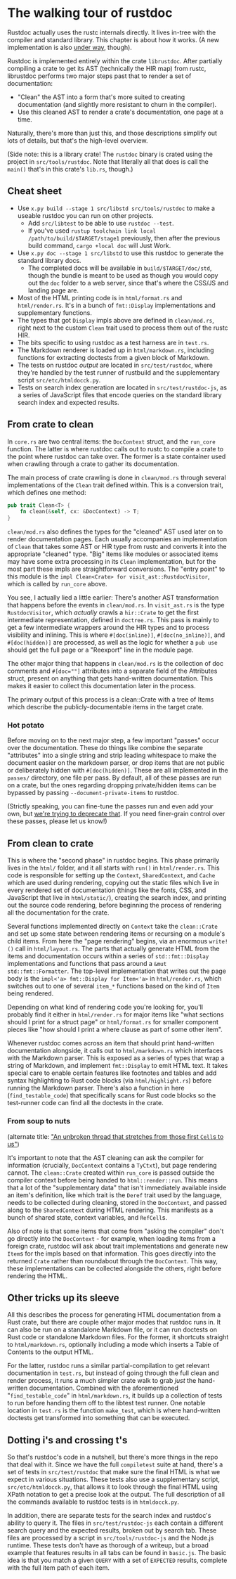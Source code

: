 # The walking tour of rustdoc

Rustdoc actually uses the rustc internals directly. It lives in-tree with the compiler and standard
library. This chapter is about how it works. (A new implementation is also [under way], though).

[under way]: https://github.com/steveklabnik/rustdoc

Rustdoc is implemented entirely within the crate `librustdoc`. After partially compiling a crate to
get its AST (technically the HIR map) from rustc, librustdoc performs two major steps past that to
render a set of documentation:

* "Clean" the AST into a form that's more suited to creating documentation (and slightly more
  resistant to churn in the compiler).
* Use this cleaned AST to render a crate's documentation, one page at a time.

Naturally, there's more than just this, and those descriptions simplify out lots of details, but
that's the high-level overview.

(Side note: this is a library crate! The `rustdoc` binary is crated using the project in
`src/tools/rustdoc`. Note that literally all that does is call the `main()` that's in this crate's
`lib.rs`, though.)

## Cheat sheet

* Use `x.py build --stage 1 src/libstd src/tools/rustdoc` to make a useable rustdoc you can run on
  other projects.
  * Add `src/libtest` to be able to use `rustdoc --test`.
  * If you've used `rustup toolchain link local /path/to/build/$TARGET/stage1` previously, then
    after the previous build command, `cargo +local doc` will Just Work.
* Use `x.py doc --stage 1 src/libstd` to use this rustdoc to generate the standard library docs.
  * The completed docs will be available in `build/$TARGET/doc/std`, though the bundle is meant to
    be used as though you would copy out the `doc` folder to a web server, since that's where the
    CSS/JS and landing page are.
* Most of the HTML printing code is in `html/format.rs` and `html/render.rs`. It's in a bunch of
  `fmt::Display` implementations and supplementary functions.
* The types that got `Display` impls above are defined in `clean/mod.rs`, right next to the custom
  `Clean` trait used to process them out of the rustc HIR.
* The bits specific to using rustdoc as a test harness are in `test.rs`.
* The Markdown renderer is loaded up in `html/markdown.rs`, including functions for extracting
  doctests from a given block of Markdown.
* The tests on rustdoc *output* are located in `src/test/rustdoc`, where they're handled by the test
  runner of rustbuild and the supplementary script `src/etc/htmldocck.py`.
* Tests on search index generation are located in `src/test/rustdoc-js`, as a series of JavaScript
  files that encode queries on the standard library search index and expected results.

## From crate to clean

In `core.rs` are two central items: the `DocContext` struct, and the `run_core` function. The latter
is where rustdoc calls out to rustc to compile a crate to the point where rustdoc can take over. The
former is a state container used when crawling through a crate to gather its documentation.

The main process of crate crawling is done in `clean/mod.rs` through several implementations of the
`Clean` trait defined within. This is a conversion trait, which defines one method:

```rust
pub trait Clean<T> {
    fn clean(&self, cx: &DocContext) -> T;
}
```

`clean/mod.rs` also defines the types for the "cleaned" AST used later on to render documentation
pages. Each usually accompanies an implementation of `Clean` that takes some AST or HIR type from
rustc and converts it into the appropriate "cleaned" type. "Big" items like modules or associated
items may have some extra processing in its `Clean` implementation, but for the most part these
impls are straightforward conversions. The "entry point" to this module is the `impl Clean<Crate>
for visit_ast::RustdocVisitor`, which is called by `run_core` above.

You see, I actually lied a little earlier: There's another AST transformation that happens before
the events in `clean/mod.rs`.  In `visit_ast.rs` is the type `RustdocVisitor`, which *actually*
crawls a `hir::Crate` to get the first intermediate representation, defined in `doctree.rs`. This
pass is mainly to get a few intermediate wrappers around the HIR types and to process visibility
and inlining. This is where `#[doc(inline)]`, `#[doc(no_inline)]`, and `#[doc(hidden)]` are
processed, as well as the logic for whether a `pub use` should get the full page or a "Reexport"
line in the module page.

The other major thing that happens in `clean/mod.rs` is the collection of doc comments and
`#[doc=""]` attributes into a separate field of the Attributes struct, present on anything that gets
hand-written documentation. This makes it easier to collect this documentation later in the process.

The primary output of this process is a clean::Crate with a tree of Items which describe the
publicly-documentable items in the target crate.

### Hot potato

Before moving on to the next major step, a few important "passes" occur over the documentation.
These do things like combine the separate "attributes" into a single string and strip leading
whitespace to make the document easier on the markdown parser, or drop items that are not public or
deliberately hidden with `#[doc(hidden)]`. These are all implemented in the `passes/` directory, one
file per pass. By default, all of these passes are run on a crate, but the ones regarding dropping
private/hidden items can be bypassed by passing `--document-private-items` to rustdoc.

(Strictly speaking, you can fine-tune the passes run and even add your own, but [we're trying to
deprecate that][44136]. If you need finer-grain control over these passes, please let us know!)

[44136]: https://github.com/rust-lang/rust/issues/44136

## From clean to crate

This is where the "second phase" in rustdoc begins. This phase primarily lives in the `html/`
folder, and it all starts with `run()` in `html/render.rs`. This code is responsible for setting up
the `Context`, `SharedContext`, and `Cache` which are used during rendering, copying out the static
files which live in every rendered set of documentation (things like the fonts, CSS, and JavaScript
that live in `html/static/`), creating the search index, and printing out the source code rendering,
before beginning the process of rendering all the documentation for the crate.

Several functions implemented directly on `Context` take the `clean::Crate` and set up some state
between rendering items or recursing on a module's child items. From here the "page rendering"
begins, via an enormous `write!()` call in `html/layout.rs`. The parts that actually generate HTML
from the items and documentation occurs within a series of `std::fmt::Display` implementations and
functions that pass around a `&mut std::fmt::Formatter`. The top-level implementation that writes
out the page body is the `impl<'a> fmt::Display for Item<'a>` in `html/render.rs`, which switches
out to one of several `item_*` functions based on the kind of `Item` being rendered.

Depending on what kind of rendering code you're looking for, you'll probably find it either in
`html/render.rs` for major items like "what sections should I print for a struct page" or
`html/format.rs` for smaller component pieces like "how should I print a where clause as part of
some other item".

Whenever rustdoc comes across an item that should print hand-written documentation alongside, it
calls out to `html/markdown.rs` which interfaces with the Markdown parser. This is exposed as a
series of types that wrap a string of Markdown, and implement `fmt::Display` to emit HTML text. It
takes special care to enable certain features like footnotes and tables and add syntax highlighting
to Rust code blocks (via `html/highlight.rs`) before running the Markdown parser. There's also a
function in here (`find_testable_code`) that specifically scans for Rust code blocks so the
test-runner code can find all the doctests in the crate.

### From soup to nuts

(alternate title: ["An unbroken thread that stretches from those first `Cell`s to us"][video])

[video]: https://www.youtube.com/watch?v=hOLAGYmUQV0

It's important to note that the AST cleaning can ask the compiler for information (crucially,
`DocContext` contains a `TyCtxt`), but page rendering cannot. The `clean::Crate` created within
`run_core` is passed outside the compiler context before being handed to `html::render::run`. This
means that a lot of the "supplementary data" that isn't immediately available inside an item's
definition, like which trait is the `Deref` trait used by the language, needs to be collected during
cleaning, stored in the `DocContext`, and passed along to the `SharedContext` during HTML rendering.
This manifests as a bunch of shared state, context variables, and `RefCell`s.

Also of note is that some items that come from "asking the compiler" don't go directly into the
`DocContext` - for example, when loading items from a foreign crate, rustdoc will ask about trait
implementations and generate new `Item`s for the impls based on that information. This goes directly
into the returned `Crate` rather than roundabout through the `DocContext`. This way, these
implementations can be collected alongside the others, right before rendering the HTML.

## Other tricks up its sleeve

All this describes the process for generating HTML documentation from a Rust crate, but there are
couple other major modes that rustdoc runs in. It can also be run on a standalone Markdown file, or
it can run doctests on Rust code or standalone Markdown files. For the former, it shortcuts straight
to `html/markdown.rs`, optionally including a mode which inserts a Table of Contents to the output
HTML.

For the latter, rustdoc runs a similar partial-compilation to get relevant documentation in
`test.rs`, but instead of going through the full clean and render process, it runs a much simpler
crate walk to grab *just* the hand-written documentation. Combined with the aforementioned
"`find_testable_code`" in `html/markdown.rs`, it builds up a collection of tests to run before
handing them off to the libtest test runner. One notable location in `test.rs` is the function
`make_test`, which is where hand-written doctests get transformed into something that can be
executed.

## Dotting i's and crossing t's

So that's rustdoc's code in a nutshell, but there's more things in the repo that deal with it. Since
we have the full `compiletest` suite at hand, there's a set of tests in `src/test/rustdoc` that make
sure the final HTML is what we expect in various situations. These tests also use a supplementary
script, `src/etc/htmldocck.py`, that allows it to look through the final HTML using XPath notation
to get a precise look at the output. The full description of all the commands available to rustdoc
tests is in `htmldocck.py`.

In addition, there are separate tests for the search index and rustdoc's ability to query it. The
files in `src/test/rustdoc-js` each contain a different search query and the expected results,
broken out by search tab. These files are processed by a script in `src/tools/rustdoc-js` and the
Node.js runtime. These tests don't have as thorough of a writeup, but a broad example that features
results in all tabs can be found in `basic.js`. The basic idea is that you match a given `QUERY`
with a set of `EXPECTED` results, complete with the full item path of each item.
